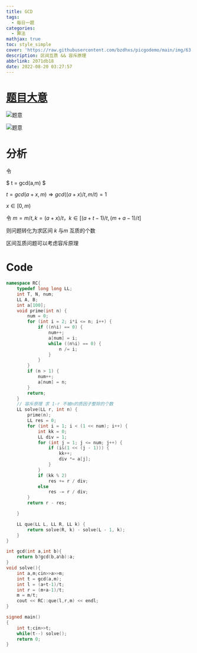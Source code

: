```yaml
---
title: GCD
tags:
  - 每日一题
categories:
  - 算法
mathjax: true
toc: style_simple
cover: 'https://raw.githubusercontent.com/bzdhxs/picgodemo/main/img/63.png'
description: 区间互质 && 容斥原理
abbrlink: 2071db18
date: 2022-08-20 03:27:57
---
```


# [题目大意](http://oj.daimayuan.top/course/10/problem/871)

![题意](https://cdn.jsdelivr.net/gh/bzdhxs/picgodemo/img/image-20220820031916361.png)

![题意](https://cdn.jsdelivr.net/gh/bzdhxs/picgodemo/img/image-20220820031933928.png)

# 分析

令

 $ t = gcd(a,m) $

$t = gcd(a+x,m) \Longrightarrow gcd((a+x)/t,m/t) = 1$

$x ∈ [0,m)$ 

令 $m = m/t  ,  k = (a+x)/t ， k∈[(a+t-1)/t,(m+a-1)/t]$ 

则问题转化为求区间 $k$ 与$m$ 互质的个数

区间互质问题可以考虑容斥原理

# Code

```cpp
namespace RC{
    typedef long long LL;
    int T, N, num;
    LL A, B;
    int a[100];
    void prime(int n) {
        num = 0;
        for (int i = 2; i*i <= n; i++) {
            if ((n%i) == 0) {
                num++;
                a[num] = i;
                while ((n%i) == 0) {
                    n /= i;
                }
            }
        }
        if (n > 1) {
            num++;
            a[num] = n;
        }
        return;
    }
    // 容斥原理 求 1-r 不被n的质因子整除的个数
    LL solve(LL r, int n) {
        prime(n);
        LL res = 0;
        for (int i = 1; i < (1 << num); i++) {
            int kk = 0;
            LL div = 1;
            for (int j = 1; j <= num; j++) {
                if (i&(1 << (j - 1))) {
                    kk++;
                    div *= a[j];
                }
            }
            if (kk % 2)
                res += r / div;
            else
                res -= r / div;
        }
        return r - res;

    }

    LL que(LL L, LL R, LL k) {
        return solve(R, k) - solve(L - 1, k);
    }
}

int gcd(int a,int b){
    return b?gcd(b,a%b):a;
}
void solve(){
    int a,m;cin>>a>>m;
    int t = gcd(a,m);
    int l = (a+t-1)/t;
    int r = (m+a-1)/t;
    m = m/t;
    cout << RC::que(l,r,m) << endl;
}

signed main()
{
    int t;cin>>t;
    while(t--) solve();
    return 0;
}
```

